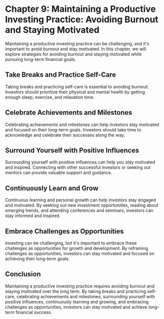 Chapter 9: Maintaining a Productive Investing Practice: Avoiding Burnout and Staying Motivated
==============================================================================================

Maintaining a productive investing practice can be challenging, and it's important to avoid burnout and stay motivated. In this chapter, we will explore strategies for avoiding burnout and staying motivated while pursuing long-term financial goals.

Take Breaks and Practice Self-Care
----------------------------------

Taking breaks and practicing self-care is essential to avoiding burnout. Investors should prioritize their physical and mental health by getting enough sleep, exercise, and relaxation time.

Celebrate Achievements and Milestones
-------------------------------------

Celebrating achievements and milestones can help investors stay motivated and focused on their long-term goals. Investors should take time to acknowledge and celebrate their successes along the way.

Surround Yourself with Positive Influences
------------------------------------------

Surrounding yourself with positive influences can help you stay motivated and inspired. Connecting with other successful investors or seeking out mentors can provide valuable support and guidance.

Continuously Learn and Grow
---------------------------

Continuous learning and personal growth can help investors stay engaged and motivated. By seeking out new investment opportunities, reading about emerging trends, and attending conferences and seminars, investors can stay informed and inspired.

Embrace Challenges as Opportunities
-----------------------------------

Investing can be challenging, but it's important to embrace these challenges as opportunities for growth and development. By reframing challenges as opportunities, investors can stay motivated and focused on achieving their long-term goals.

Conclusion
----------

Maintaining a productive investing practice requires avoiding burnout and staying motivated over the long term. By taking breaks and practicing self-care, celebrating achievements and milestones, surrounding yourself with positive influences, continuously learning and growing, and embracing challenges as opportunities, investors can stay motivated and achieve long-term financial success.
